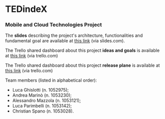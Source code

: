 # TEDindeX
### Mobile and Cloud Technologies Project

The __slides__ describing the project's architecture, functionalities and fundamental goal are available at [this link](https://slides.com/lucaghislotti/tcm_lab_project) (via slides.com). 

The Trello shared dashboard about this project __ideas and goals__ is available at [this link](https://trello.com/b/a8lB56LH/ideas-and-goals) (via trello.com)

The Trello shared dashboard about this project __release plane__ is available at [this link](https://trello.com/b/vxC3VOAL/release-plan) (via trello.com)

Team members (listed in alphabetical order):
- Luca Ghislotti (n. 1052975);
- Andrea Marinò (n. 1053230);
- Alessandro Mazzola (n. 1053121);
- Luca Parimbelli (n. 1053142);
- Christian Spano (n. 1053028).
